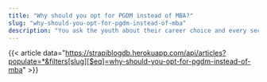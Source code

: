 ```yaml
---
title: "Why should you opt for PGDM instead of MBA?"
slug: "why-should-you-opt-for-pgdm-instead-of-mba"
description: "You ask the youth about their career choice and every second individual will consent his or her inclination towards doing MBA."
---
```


{{< article data="https://strapiblogdb.herokuapp.com/api/articles?populate=*&filters[slug][$eq]=why-should-you-opt-for-pgdm-instead-of-mba" >}}
